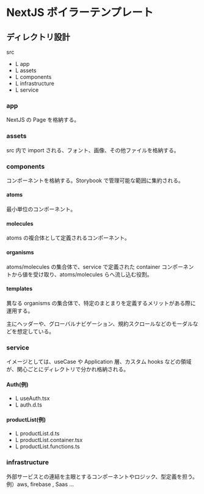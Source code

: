 # NextJS ボイラーテンプレート

## ディレクトリ設計

src

- L app
- L assets
- L components
- L infrastructure
- L service

### app

NextJS の Page を格納する。

### assets

src 内で import される、フォント、画像、その他ファイルを格納する。

### components

コンポーネントを格納する。Storybook で管理可能な範囲に集約される。

#### atoms

最小単位のコンポーネント。

#### molecules

atoms の複合体として定義されるコンポーネント。

#### organisms

atoms/molecules の集合体で、service で定義された container コンポーネントから値を受け取り、atoms/molecules らへ流し込む役割。

#### templates

異なる organisms の集合体で、特定のまとまりを定義するメリットがある際に運用する。

主にヘッダーや、グローバルナビゲーション、規約スクロールなどのモーダルなどを想定している。

### service

イメージとしては、useCase や Application 層、カスタム hooks などの領域が、関心ごとにディレクトリで分かれ格納される。

#### Auth(例)

- L useAuth.tsx
- L auth.d.ts

#### productList(例)

- L productList.d.ts
- L productList.container.tsx
- L productList.functions.ts

### infrastructure

外部サービスとの連結を主眼とするコンポーネントやロジック、型定義を担う。
例）aws, firebase , Saas ...
